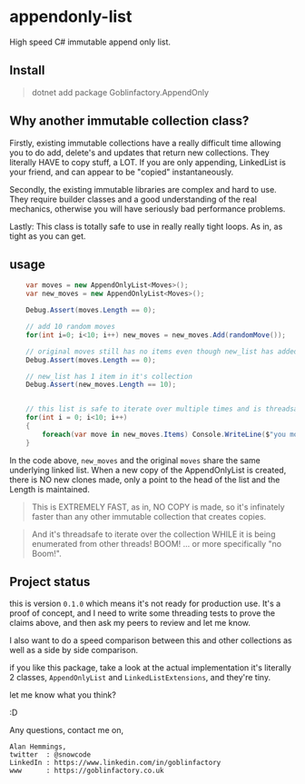# appendonly-list
High speed C#  immutable append only list. 

## Install 

> dotnet add package Goblinfactory.AppendOnly

## Why another immutable collection class?

Firstly, existing immutable collections have a really difficult time allowing you to do add, delete's and updates that return new collections. They literally HAVE to copy stuff, a LOT. If you are only appending, LinkedList is your friend, and can appear to be "copied" instantaneously.

Secondly, the existing immutable libraries are complex and hard to use. They require builder classes and a good understanding of the real mechanics, otherwise you will have seriously bad performance problems.

Lastly: This class is totally safe to use in really really tight loops. As in, as tight as you can get.

## usage

```csharp
    var moves = new AppendOnlyList<Moves>();
    var new_moves = new AppendOnlyList<Moves>();

    Debug.Assert(moves.Length == 0);

    // add 10 random moves 
    for(int i=0; i<10; i++) new_moves = new_moves.Add(randomMove());

    // original moves still has no items even though new_list has added an item to the List.
    Debug.Assert(moves.Length == 0);

    // new_list has 1 item in it's collection
    Debug.Assert(new_moves.Length == 10);


    // this list is safe to iterate over multiple times and is threadsafe
    for(int i = 0; i<10; i++)
    {
        foreach(var move in new_moves.Items) Console.WriteLine($"you moved {move.ToString()}");
    }
```

In the code above, `new_moves` and the original `moves` share the same underlying linked list. When a new copy of the AppendOnlyList is created, there
is NO new clones made, only a point to the head of the list and the Length is maintained.

> This is EXTREMELY FAST, as in, NO COPY is made, so it's infinately faster than any other immutable collection that creates copies.

> And it's threadsafe to iterate over the collection WHILE it is being enumerated from other threads! BOOM! ... or more specifically "no Boom!".

## Project status

this is version `0.1.0` which means it's not ready for production use. It's a proof of concept, and I need to write some threading tests to prove the claims above, and then ask my peers to review and let me know.

I also want to do a speed comparison between this and other collections as well as a side by side comparison.

if you like this package, take a look at the actual implementation it's literally 2 classes, `AppendOnlyList` and `LinkedListExtensions`, and they're tiny.

let me know what you think?

:D

Any questions, contact me on, 

```
Alan Hemmings, 
twitter  : @snowcode 
LinkedIn : https://www.linkedin.com/in/goblinfactory
www      : https://goblinfactory.co.uk

```

